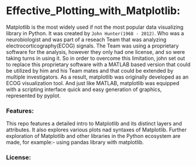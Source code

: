 # Effective_Plotting_with_Matplotlib:

Matplotlib is the most widely used if not the most popular data visualizing library in Python.
It was created by `John Hunter(1968 - 2012)`. Who was a neurobiologist and was part of a reseach Team that was analyzing electrocorticography(ECOG) signals.
The Team was using a proprietary software for the analysis, however they only had one license, and so were taking turns in using it.
So in order to overcome this limitation, john set out to replace this proprietary software with a MATLAB based version that could be utilized by him and his Team mates and that could be extended by multiple investigators.
As a result, matplotlib was originally developed as an ECOG visualization tool. And just like MATLAB, matplotlib was equipped with a scripting interface quick and easy generation of graphics, represented by pyplot.

### Features:
This repo features a detailed intro to Matplotlib and its distinct layers and attributes. 
It also explores various plots nad syntaxes of Matplotlib. Further exploration of Matplotlib and other libraries in the Python ecosystem are made, for example:- using pandas library with matplotlib.


### License:
